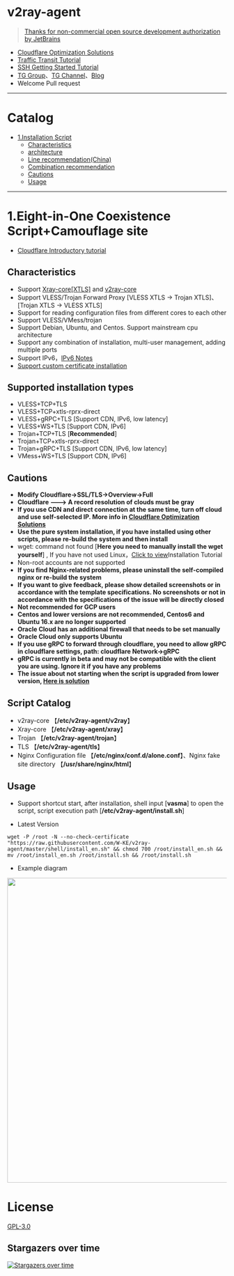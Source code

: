 # v2ray-agent

> [Thanks for non-commercial open source development authorization by JetBrains](https://www.jetbrains.com/?from=v2ray-agent)

- [Cloudflare Optimization Solutions](https://github.com/W-KE/v2ray-agent/blob/master/documents/optimize_V2Ray.md)
- [Traffic Transit Tutorial](https://github.com/W-KE/v2ray-agent/blob/master/documents/traffic_relay.md)
- [SSH Getting Started Tutorial](https://www.v2ray-agent.com/2020-12-16-ssh%E5%85%A5%E9%97%A8%E6%95%99%E7%A8%8B)
- [TG Group](https://t.me/technologyshare)、[TG Channel](https://t.me/joinchat/VuYxsKnlIQp3VRw-)、[Blog](https://www.v2ray-agent.com/)
- Welcome Pull request

* * *

# Catalog

- [1.Installation Script](#1vlesstcptlsvlesswstlsvmesstcptlsvmesswstlstrojan-伪装博客-五合一共存脚本)
    * [Characteristics](#characteristics)
    * [architecture](#architecture)
    * [Line recommendation(China)](#line-recommendationchina)
    * [Combination recommendation](#combination-recommendation)
    * [Cautions](#cautions)
    * [Usage](#usage)

* * *

# 1.Eight-in-One Coexistence Script+Camouflage site

- [Cloudflare Introductory tutorial](https://github.com/W-KE/v2ray-agent/blob/master/documents/cloudflare_init.md)

## Characteristics

- Support [Xray-core[XTLS]](https://github.com/XTLS/Xray-core) and [v2ray-core](https://github.com/v2fly/v2ray-core)
- Support VLESS/Trojan Forward Proxy [VLESS XTLS -> Trojan XTLS]、[Trojan XTLS -> VLESS XTLS]
- Support for reading configuration files from different cores to each other
- Support VLESS/VMess/trojan
- Support Debian, Ubuntu, and Centos. Support mainstream cpu architecture
- Support any combination of installation, multi-user management, adding multiple ports
- Support IPv6，[IPv6 Notes](https://github.com/W-KE/v2ray-agent/blob/master/documents/ipv6_help.md)
- [Support custom certificate installation](https://github.com/W-KE/v2ray-agent/blob/master/documents/install_tls.md)

## Supported installation types

- VLESS+TCP+TLS
- VLESS+TCP+xtls-rprx-direct
- VLESS+gRPC+TLS [Support CDN, IPv6, low latency]
- VLESS+WS+TLS [Support CDN, IPv6]
- Trojan+TCP+TLS [**Recommended**]
- Trojan+TCP+xtls-rprx-direct
- Trojan+gRPC+TLS [Support CDN, IPv6, low latency]
- VMess+WS+TLS [Support CDN, IPv6]

## Cautions

- **Modify Cloudflare->SSL/TLS->Overview->Full**
- **Cloudflare ---> A record resolution of clouds must be gray**
- **If you use CDN and direct connection at the same time, turn off cloud and use self-selected IP. More info in [Cloudflare Optimization Solutions](https://github.com/W-KE/v2ray-agent/blob/master/documents/optimize_V2Ray.md)**
- **Use the pure system installation, if you have installed using other scripts, please re-build the system and then install**
- wget: command not found [**Here you need to manually install the wget yourself**]
  , If you have not used Linux，[Click to view](https://github.com/W-KE/v2ray-agent/tree/master/documents/install_tools.md)Installation Tutorial
- Non-root accounts are not supported
- **If you find Nginx-related problems, please uninstall the self-compiled nginx or re-build the system**
- **If you want to give feedback, please show detailed screenshots or in accordance with the template specifications. No screenshots or not in accordance with the specifications of the issue will be directly closed**
- **Not recommended for GCP users**
- **Centos and lower versions are not recommended, Centos6 and Ubuntu 16.x are no longer supported**
- **Oracle Cloud has an additional firewall that needs to be set manually**
- **Oracle Cloud only supports Ubuntu**
- **If you use gRPC to forward through cloudflare, you need to allow gRPC in cloudflare settings, path: cloudflare Network->gRPC**
- **gRPC is currently in beta and may not be compatible with the client you are using. Ignore it if you have any problems**
- **The issue about not starting when the script is upgraded from lower version, [Here is solution](https://github.com/W-KE/v2ray-agent/blob/master/documents/how_to_use.md#4%E4%BD%8E%E7%89%88%E6%9C%AC%E5%8D%87%E7%BA%A7%E9%AB%98%E7%89%88%E6%9C%AC%E5%90%8E%E6%97%A0%E6%B3%95%E5%90%AF%E5%8A%A8%E6%A0%B8%E5%BF%83)**

## Script Catalog

- v2ray-core 【**/etc/v2ray-agent/v2ray**】
- Xray-core 【**/etc/v2ray-agent/xray**】
- Trojan 【**/etc/v2ray-agent/trojan**】
- TLS 【**/etc/v2ray-agent/tls**】
- Nginx Configuration file 【**/etc/nginx/conf.d/alone.conf**】、Nginx fake site directory 【**/usr/share/nginx/html**】

## Usage

- Support shortcut start, after installation, shell input [**vasma**] to open the script, script execution path [**/etc/v2ray-agent/install.sh**]

- Latest Version
```
wget -P /root -N --no-check-certificate "https://raw.githubusercontent.com/W-KE/v2ray-agent/master/shell/install_en.sh" && chmod 700 /root/install_en.sh && mv /root/install_en.sh /root/install.sh && /root/install.sh
```

- Example diagram

<img src="https://raw.githubusercontent.com/W-KE/v2ray-agent/master/fodder/install/install.jpg" width=700>

# License

[GPL-3.0](https://github.com/W-KE/v2ray-agent/blob/master/LICENSE)

## Stargazers over time

[![Stargazers over time](https://starchart.cc/mack-a/v2ray-agent.svg)](https://starchart.cc/mack-a/v2ray-agent)
